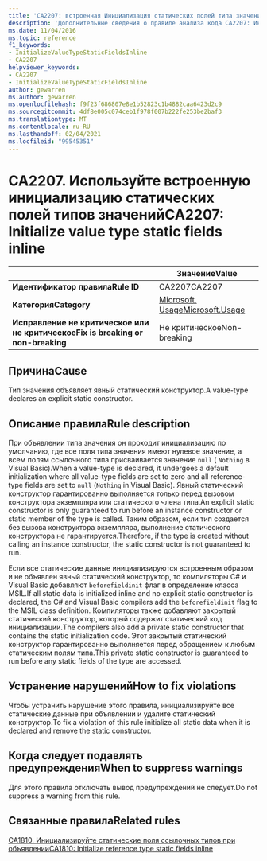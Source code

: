 ```yaml
---
title: 'CA2207: встроенная Инициализация статических полей типа значения (анализ кода)'
description: 'Дополнительные сведения о правиле анализа кода CA2207: Инициализация статических полей типа значения в строке'
ms.date: 11/04/2016
ms.topic: reference
f1_keywords:
- InitializeValueTypeStaticFieldsInline
- CA2207
helpviewer_keywords:
- CA2207
- InitializeValueTypeStaticFieldsInline
author: gewarren
ms.author: gewarren
ms.openlocfilehash: f9f23f686807e8e1b52823c1b4882caa6423d2c9
ms.sourcegitcommit: 4df8e005c074ceb1f978f007b222fe253be2baf3
ms.translationtype: MT
ms.contentlocale: ru-RU
ms.lasthandoff: 02/04/2021
ms.locfileid: "99545351"
---
```

# <a name="ca2207-initialize-value-type-static-fields-inline"></a><span data-ttu-id="08d13-103">CA2207. Используйте встроенную инициализацию статических полей типов значений</span><span class="sxs-lookup"><span data-stu-id="08d13-103">CA2207: Initialize value type static fields inline</span></span>

| | <span data-ttu-id="08d13-104">Значение</span><span class="sxs-lookup"><span data-stu-id="08d13-104">Value</span></span> |
|-|-|
| <span data-ttu-id="08d13-105">**Идентификатор правила**</span><span class="sxs-lookup"><span data-stu-id="08d13-105">**Rule ID**</span></span> |<span data-ttu-id="08d13-106">CA2207</span><span class="sxs-lookup"><span data-stu-id="08d13-106">CA2207</span></span>|
| <span data-ttu-id="08d13-107">**Категория**</span><span class="sxs-lookup"><span data-stu-id="08d13-107">**Category**</span></span> |[<span data-ttu-id="08d13-108">Microsoft. Usage</span><span class="sxs-lookup"><span data-stu-id="08d13-108">Microsoft.Usage</span></span>](usage-warnings.md)|
| <span data-ttu-id="08d13-109">**Исправление не критическое или не критическое**</span><span class="sxs-lookup"><span data-stu-id="08d13-109">**Fix is breaking or non-breaking**</span></span> |<span data-ttu-id="08d13-110">Не критическое</span><span class="sxs-lookup"><span data-stu-id="08d13-110">Non-breaking</span></span>|

## <a name="cause"></a><span data-ttu-id="08d13-111">Причина</span><span class="sxs-lookup"><span data-stu-id="08d13-111">Cause</span></span>

<span data-ttu-id="08d13-112">Тип значения объявляет явный статический конструктор.</span><span class="sxs-lookup"><span data-stu-id="08d13-112">A value-type declares an explicit static constructor.</span></span>

## <a name="rule-description"></a><span data-ttu-id="08d13-113">Описание правила</span><span class="sxs-lookup"><span data-stu-id="08d13-113">Rule description</span></span>

<span data-ttu-id="08d13-114">При объявлении типа значения он проходит инициализацию по умолчанию, где все поля типа значения имеют нулевое значение, а всем полям ссылочного типа присваивается значение `null` ( `Nothing` в Visual Basic).</span><span class="sxs-lookup"><span data-stu-id="08d13-114">When a value-type is declared, it undergoes a default initialization where all value-type fields are set to zero and all reference-type fields are set to `null` (`Nothing` in Visual Basic).</span></span> <span data-ttu-id="08d13-115">Явный статический конструктор гарантированно выполняется только перед вызовом конструктора экземпляра или статического члена типа.</span><span class="sxs-lookup"><span data-stu-id="08d13-115">An explicit static constructor is only guaranteed to run before an instance constructor or static member of the type is called.</span></span> <span data-ttu-id="08d13-116">Таким образом, если тип создается без вызова конструктора экземпляра, выполнение статического конструктора не гарантируется.</span><span class="sxs-lookup"><span data-stu-id="08d13-116">Therefore, if the type is created without calling an instance constructor, the static constructor is not guaranteed to run.</span></span>

<span data-ttu-id="08d13-117">Если все статические данные инициализируются встроенным образом и не объявлен явный статический конструктор, то компиляторы C# и Visual Basic добавляют `beforefieldinit` флаг в определение класса MSIL.</span><span class="sxs-lookup"><span data-stu-id="08d13-117">If all static data is initialized inline and no explicit static constructor is declared, the C# and Visual Basic compilers add the `beforefieldinit` flag to the MSIL class definition.</span></span> <span data-ttu-id="08d13-118">Компиляторы также добавляют закрытый статический конструктор, который содержит статический код инициализации.</span><span class="sxs-lookup"><span data-stu-id="08d13-118">The compilers also add a private static constructor that contains the static initialization code.</span></span> <span data-ttu-id="08d13-119">Этот закрытый статический конструктор гарантированно выполняется перед обращением к любым статическим полям типа.</span><span class="sxs-lookup"><span data-stu-id="08d13-119">This private static constructor is guaranteed to run before any static fields of the type are accessed.</span></span>

## <a name="how-to-fix-violations"></a><span data-ttu-id="08d13-120">Устранение нарушений</span><span class="sxs-lookup"><span data-stu-id="08d13-120">How to fix violations</span></span>

<span data-ttu-id="08d13-121">Чтобы устранить нарушение этого правила, инициализируйте все статические данные при объявлении и удалите статический конструктор.</span><span class="sxs-lookup"><span data-stu-id="08d13-121">To fix a violation of this rule initialize all static data when it is declared and remove the static constructor.</span></span>

## <a name="when-to-suppress-warnings"></a><span data-ttu-id="08d13-122">Когда следует подавлять предупреждения</span><span class="sxs-lookup"><span data-stu-id="08d13-122">When to suppress warnings</span></span>

<span data-ttu-id="08d13-123">Для этого правила отключать вывод предупреждений не следует.</span><span class="sxs-lookup"><span data-stu-id="08d13-123">Do not suppress a warning from this rule.</span></span>

## <a name="related-rules"></a><span data-ttu-id="08d13-124">Связанные правила</span><span class="sxs-lookup"><span data-stu-id="08d13-124">Related rules</span></span>

[<span data-ttu-id="08d13-125">CA1810. Инициализируйте статические поля ссылочных типов при объявлении</span><span class="sxs-lookup"><span data-stu-id="08d13-125">CA1810: Initialize reference type static fields inline</span></span>](ca1810.md)
